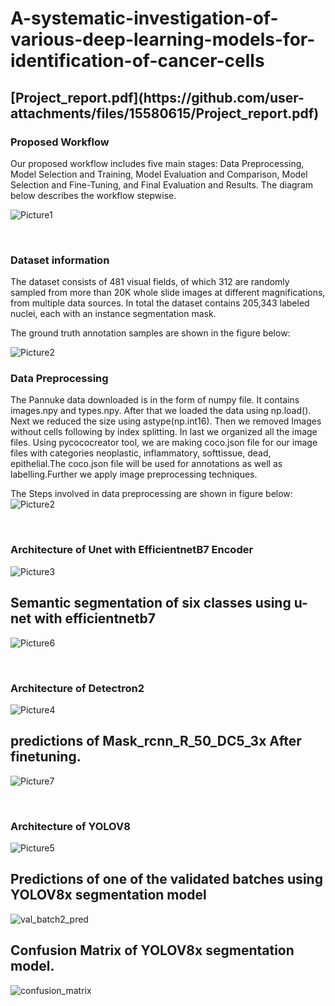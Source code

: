# A-systematic-investigation-of-various-deep-learning-models-for-identification-of-cancer-cells


<H2>[Project_report.pdf](https://github.com/user-attachments/files/15580615/Project_report.pdf)</H2>


<H3>Proposed Workflow</H3> 

Our proposed workflow includes five main stages: Data Preprocessing, Model Selection and Training, Model Evaluation and Comparison, Model Selection and Fine-Tuning, and Final Evaluation and Results. The diagram below describes the workflow stepwise.

![Picture1](https://github.com/srinivas21109/A-systematic-investigation-of-various-deep-learning-models-for-identification-of-cancer-cells/assets/119849011/270770c6-d2c1-4b76-a82a-f1ce1294e8a7)

<br>

<H3>Dataset information</H3>
The dataset consists of 481 visual fields, of which 312 are randomly sampled from more than 20K whole slide images at different magnifications, from multiple data sources. In total the dataset contains 205,343 labeled nuclei, each with an instance segmentation mask.

The ground truth annotation samples are shown in the figure below:

![Picture2](https://github.com/srinivas21109/A-systematic-investigation-of-various-deep-learning-models-for-identification-of-cancer-cells/assets/119849011/fa713608-3a61-4c63-a6aa-25d659778ea8)

<H3>Data Preprocessing</H3>

The Pannuke data downloaded is in the form of numpy file. It contains images.npy and types.npy. After that we loaded the data using np.load(). Next we reduced the size using astype(np.int16). Then we removed Images without cells following by index splitting. In last we organized all the image files. Using pycococreator tool, we are making coco.json file for our image files with categories neoplastic, inflammatory, softtissue, dead, epithelial.The coco.json file will be used for annotations as well as labelling.Further we apply image preprocessing techniques.

The Steps involved in data preprocessing are shown in figure below:
![Picture2](https://github.com/srinivas21109/A-systematic-investigation-of-various-deep-learning-models-for-identification-of-cancer-cells/assets/119849011/a272fe9d-67b3-406c-b79c-5531a579a393)

<br>

<H3>Architecture of Unet with EfficientnetB7 Encoder</H3>

![Picture3](https://github.com/srinivas21109/A-systematic-investigation-of-various-deep-learning-models-for-identification-of-cancer-cells/assets/119849011/8b01899e-cb08-4e07-9351-ecc0b0307680)

<H2 align:center >Semantic segmentation of six classes using u-net with efficientnetb7</H2></p>

![Picture6](https://github.com/srinivas21109/A-systematic-investigation-of-various-deep-learning-models-for-identification-of-cancer-cells/assets/119849011/66c982fc-cfc7-4122-9e5b-711afaa3eaf5)

<br>

<H3>Architecture of Detectron2</H3>

![Picture4](https://github.com/srinivas21109/A-systematic-investigation-of-various-deep-learning-models-for-identification-of-cancer-cells/assets/119849011/441cf0a7-34b0-41e7-bb44-53ed4563888d)

<H2 align:center >predictions of Mask_rcnn_R_50_DC5_3x After finetuning.</H2> 

![Picture7](https://github.com/srinivas21109/A-systematic-investigation-of-various-deep-learning-models-for-identification-of-cancer-cells/assets/119849011/371023e6-3c3b-4940-a60a-ffc6013c05f4)

<br>
<H3>Architecture of YOLOV8</H3>

![Picture5](https://github.com/srinivas21109/A-systematic-investigation-of-various-deep-learning-models-for-identification-of-cancer-cells/assets/119849011/d6a992d5-7fe5-4b4e-bb2e-5fc32899267f)

<H2 align:center >Predictions of one of the validated batches using YOLOV8x segmentation model</H2> 

![val_batch2_pred](https://github.com/srinivas21109/A-systematic-investigation-of-various-deep-learning-models-for-identification-of-cancer-cells/assets/119849011/3e49aadd-8cae-4e82-8285-95868ea92a67)

<H2 align:center >Confusion Matrix of YOLOV8x segmentation model.</H2> 

![confusion_matrix](https://github.com/srinivas21109/A-systematic-investigation-of-various-deep-learning-models-for-identification-of-cancer-cells/assets/119849011/5b2f695b-1c24-44af-93f8-c458c35c3321)




